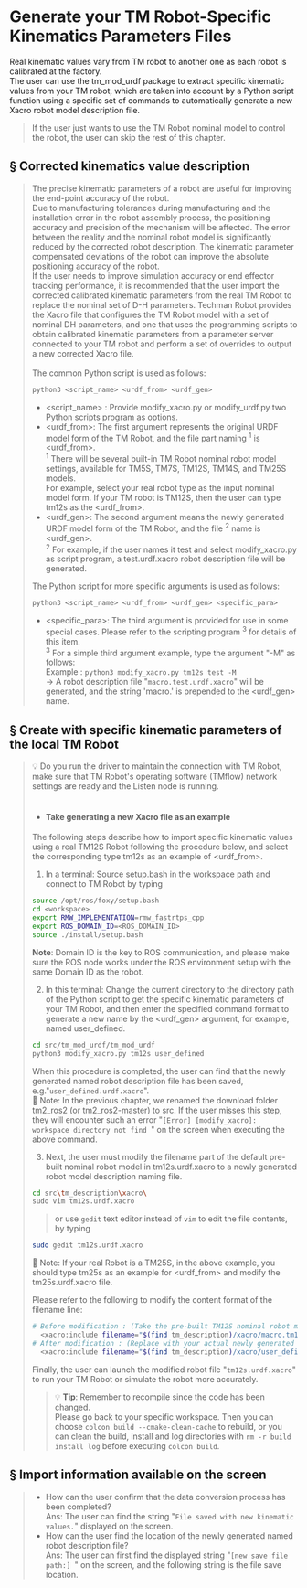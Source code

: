 # __Generate your TM Robot-Specific Kinematics Parameters Files__
Real kinematic values vary from TM robot to another one as each robot is calibrated at the factory.<br/>
The user can use the tm_mod_urdf package to extract specific kinematic values from your TM robot, which are taken into account by a Python script function using a specific set of commands to automatically generate a new Xacro robot model description file.
> If the user just wants to use the TM Robot nominal model to control the robot, the user can skip the rest of this chapter.<br/>

## &sect; Corrected kinematics value description
 > The precise kinematic parameters of a robot are useful for improving the end-point accuracy of the robot.<br/>
 > Due to manufacturing tolerances during manufacturing and the installation error in the robot assembly process, the positioning accuracy and precision of the mechanism will be affected. The error between the reality and the nominal robot model is significantly reduced by the corrected robot description. The kinematic parameter compensated deviations of the robot can improve the absolute positioning accuracy of the robot.<br/>
 > If the user needs to improve simulation accuracy or end effector tracking performance, it is recommended that the user import the corrected calibrated kinematic parameters from the real TM Robot to replace the nominal set of D-H parameters. Techman Robot provides the Xacro file that configures the TM Robot model with a set of nominal DH parameters, and one that uses the programming scripts to obtain calibrated kinematic parameters from a parameter server connected to your TM robot and perform a set of overrides to output a new corrected Xacro file.<br/>
 > <br/>
 > The common Python script is used as follows:
 >```bash
 > python3 <script_name> <urdf_from> <urdf_gen>
 >```
 > * <script_name> : Provide modify_xacro.py or modify_urdf.py two Python scripts program as options.
 > * <urdf_from>: The first argument represents the original URDF model form of the TM Robot, and the file part naming <sup>1</sup> is <urdf_from>.<br/>
 > <sup>1</sup> There will be several built-in TM Robot nominal robot model settings, available for TM5S, TM7S, TM12S, TM14S, and TM25S models.<br/>
 > For example, select your real robot type as the input nominal model form. If your TM robot is TM12S, then the user can type tm12s as the <urdf_from>.<br/>
 > * <urdf_gen>: The second argument means the newly generated URDF model form of the TM Robot, and the file <sup>2</sup> name is <urdf_gen>.<br/>
 > <sup>2</sup> For example, if the user names it test and select modify_xacro.py as script program, a test.urdf.xacro robot description file will be generated.<br/>
 >
 > The Python script for more specific arguments is used as follows:
 >```bash
 > python3 <script_name> <urdf_from> <urdf_gen> <specific_para>
 >```
 > * <specific_para>: The third argument is provided for use in some special cases. Please refer to the scripting program <sup>3</sup> for details of this item.<br/>
 > <sup>3</sup> For a simple third argument example, type the argument "-M" as follows:<br/>
 > Example : ``python3 modify_xacro.py tm12s test -M``<br/>
 >  &rarr; A robot description file "`macro.test.urdf.xacro`" will be generated, and the string 'macro.' is prepended to the <urdf_gen> name.<br/>


## &sect; Create with specific kinematic parameters of the local TM Robot
> :bulb: Do you run the driver to maintain the connection with TM Robot, make sure that TM Robot's operating software (TMflow) network settings are ready and the Listen node is running.<br/>
> <br/>
> * #### __Take generating a new Xacro file as an example__
> The following steps describe how to import specific kinematic values using a real TM12S Robot following the procedure below, and select the corresponding type tm12s as an example of <urdf_from>.<br/>
>
> 1. In a terminal: Source setup.bash in the workspace path and connect to TM Robot by typing<br/>
>
> ```bash
> source /opt/ros/foxy/setup.bash
> cd <workspace>
> export RMW_IMPLEMENTATION=rmw_fastrtps_cpp
> export ROS_DOMAIN_ID=<ROS_DOMAIN_ID>
> source ./install/setup.bash
> ```
> **Note**: Domain ID is the key to ROS communication, and please make sure the ROS node works under the ROS environment setup with the same Domain ID as the robot.<br/>
> 
> 2. In this terminal: Change the current directory to the directory path of the Python script to get the specific kinematic parameters of your TM Robot, and then enter the specified command format to generate a new name by the <urdf_gen> argument, for example, named user_defined.<br/>
> 
> ```bash
> cd src/tm_mod_urdf/tm_mod_urdf
> python3 modify_xacro.py tm12s user_defined
> ```
> When this procedure is completed, the user can find that the newly generated named robot description file has been saved, e.g."``user_defined.urdf.xacro``".<br/>
> :bookmark_tabs: Note: In the previous chapter, we renamed the download folder tm2_ros2 (or tm2_ros2-master) to src. If the user misses this step, they will encounter such an error "``[Error] [modify_xacro]: workspace directory not find ``" on the screen when executing the above command.<br/>
> 
> 3. Next, the user must modify the filename part of the default pre-built nominal robot model in tm12s.urdf.xacro to a newly generated robot model description naming file.<br/>
> ```bash
> cd src\tm_description\xacro\
> sudo vim tm12s.urdf.xacro
> ```
>>  or use ``gedit`` text editor instead of ``vim`` to edit the file contents, by typing<br/>
> ```bash
> sudo gedit tm12s.urdf.xacro
> ```
>
> :bookmark_tabs: Note: If your real Robot is a TM25S, in the above example, you should type tm25s as an example for <urdf_from> and modify the tm25s.urdf.xacro file.<br/>
>
> Please refer to the following to modify the content format of the filename line:<br/>
> ```bash
> # Before modification : (Take the pre-built TM12S nominal robot model as an example) 
>   <xacro:include filename="$(find tm_description)/xacro/macro.tm12s-nominal.urdf.xacro" />
> # After modification : (Replace with your actual newly generated Xacro file)
>   <xacro:include filename="$(find tm_description)/xacro/user_defined.urdf.xacro" />
> ```
> Finally, the user can launch the modified robot file "``tm12s.urdf.xacro``" to run your TM Robot or simulate the robot more accurately.<br/>
>> :bulb: **Tip**: Remember to recompile since the code has been changed.<br/>
>> Please go back to your specific workspace. Then you can choose `colcon build --cmake-clean-cache` to rebuild, or you can clean the build, install and log directories with `rm -r build install log` before executing `colcon build`.<br/>
>
>
## &sect; Import information available on the screen
>    *  How can the user confirm that the data conversion process has been completed?<br/>
> Ans: The user can find the string "``File saved with new kinematic values.``" displayed on the screen.<br/>
>    *  How can the user find the location of the newly generated named robot description file?<br/>
> Ans: The user can first find the displayed string "``[new save file path:] ``" on the screen, and the following string is the file save location.<br/>


